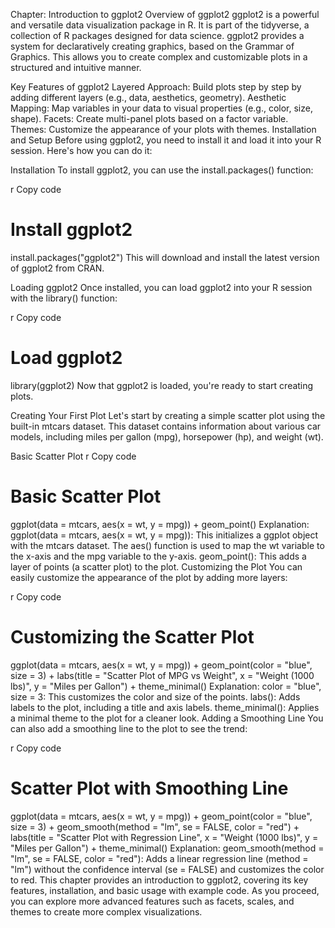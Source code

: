 Chapter: Introduction to ggplot2
Overview of ggplot2
ggplot2 is a powerful and versatile data visualization package in R. It is part of the tidyverse, a collection of R packages designed for data science. ggplot2 provides a system for declaratively creating graphics, based on the Grammar of Graphics. This allows you to create complex and customizable plots in a structured and intuitive manner.

Key Features of ggplot2
Layered Approach: Build plots step by step by adding different layers (e.g., data, aesthetics, geometry).
Aesthetic Mapping: Map variables in your data to visual properties (e.g., color, size, shape).
Facets: Create multi-panel plots based on a factor variable.
Themes: Customize the appearance of your plots with themes.
Installation and Setup
Before using ggplot2, you need to install it and load it into your R session. Here's how you can do it:

Installation
To install ggplot2, you can use the install.packages() function:

r
Copy code
# Install ggplot2
install.packages("ggplot2")
This will download and install the latest version of ggplot2 from CRAN.

Loading ggplot2
Once installed, you can load ggplot2 into your R session with the library() function:

r
Copy code
# Load ggplot2
library(ggplot2)
Now that ggplot2 is loaded, you're ready to start creating plots.

Creating Your First Plot
Let's start by creating a simple scatter plot using the built-in mtcars dataset. This dataset contains information about various car models, including miles per gallon (mpg), horsepower (hp), and weight (wt).

Basic Scatter Plot
r
Copy code
# Basic Scatter Plot
ggplot(data = mtcars, aes(x = wt, y = mpg)) +
  geom_point()
Explanation:
ggplot(data = mtcars, aes(x = wt, y = mpg)): This initializes a ggplot object with the mtcars dataset. The aes() function is used to map the wt variable to the x-axis and the mpg variable to the y-axis.
geom_point(): This adds a layer of points (a scatter plot) to the plot.
Customizing the Plot
You can easily customize the appearance of the plot by adding more layers:

r
Copy code
# Customizing the Scatter Plot
ggplot(data = mtcars, aes(x = wt, y = mpg)) +
  geom_point(color = "blue", size = 3) +
  labs(title = "Scatter Plot of MPG vs Weight", x = "Weight (1000 lbs)", y = "Miles per Gallon") +
  theme_minimal()
Explanation:
color = "blue", size = 3: This customizes the color and size of the points.
labs(): Adds labels to the plot, including a title and axis labels.
theme_minimal(): Applies a minimal theme to the plot for a cleaner look.
Adding a Smoothing Line
You can also add a smoothing line to the plot to see the trend:

r
Copy code
# Scatter Plot with Smoothing Line
ggplot(data = mtcars, aes(x = wt, y = mpg)) +
  geom_point(color = "blue", size = 3) +
  geom_smooth(method = "lm", se = FALSE, color = "red") +
  labs(title = "Scatter Plot with Regression Line", x = "Weight (1000 lbs)", y = "Miles per Gallon") +
  theme_minimal()
Explanation:
geom_smooth(method = "lm", se = FALSE, color = "red"): Adds a linear regression line (method = "lm") without the confidence interval (se = FALSE) and customizes the color to red.
This chapter provides an introduction to ggplot2, covering its key features, installation, and basic usage with example code. As you proceed, you can explore more advanced features such as facets, scales, and themes to create more complex visualizations.
